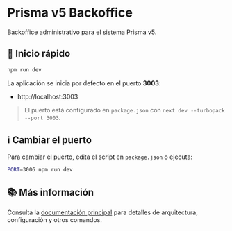 # Prisma v5 Backoffice

Backoffice administrativo para el sistema Prisma v5.

## 🚀 Inicio rápido

```bash
npm run dev
```

La aplicación se inicia por defecto en el puerto **3003**:
- http://localhost:3003

> El puerto está configurado en `package.json` con `next dev --turbopack --port 3003`.

## ℹ️ Cambiar el puerto
Para cambiar el puerto, edita el script en `package.json` o ejecuta:
```bash
PORT=3006 npm run dev
```

## 📚 Más información
Consulta la [documentación principal](../../README.md) para detalles de arquitectura, configuración y otros comandos.
